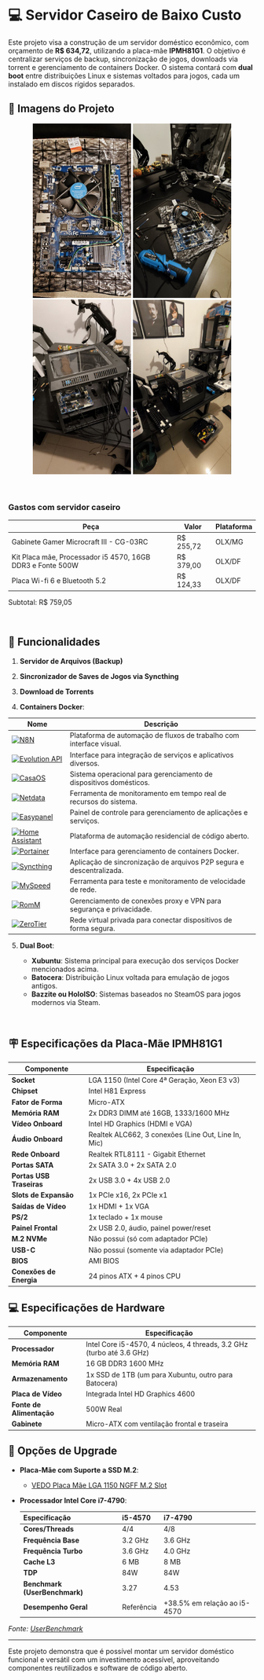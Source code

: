 # 💻 Servidor Caseiro de Baixo Custo

Este projeto visa a construção de um servidor doméstico econômico, com orçamento de **R\$ 634,72**, utilizando a placa-mãe **IPMH81G1**. O objetivo é centralizar serviços de backup, sincronização de jogos, downloads via torrent e gerenciamento de containers Docker. O sistema contará com **dual boot** entre distribuições Linux e sistemas voltados para jogos, cada um instalado em discos rígidos separados.

## 📸 Imagens do Projeto

<p align="center">
  <img src="img1.jpg" width="200" />
  <img src="img2.jpg" width="200" />
  <img src="img3.jpg" width="200" />
  <img src="img4.jpg" width="200" />
</p>  

<br/>

### Gastos com servidor caseiro

| Peça                                                        | Valor     | Plataforma |
|-------------------------------------------------------------|-----------|------------|
| Gabinete Gamer Microcraft III - CG-03RC                     | R$ 255,72 | OLX/MG     |
| Kit Placa mãe, Processador i5 4570, 16GB DDR3 e Fonte 500W  | R$ 379,00 | OLX/DF     |
| Placa Wi-fi 6 e Bluetooth 5.2  | R$ 124,33 | OLX/DF     |

Subtotal: R$ 759,05

<br/>

## 🧰 Funcionalidades

1. **Servidor de Arquivos (Backup)**

2. **Sincronizador de Saves de Jogos via Syncthing**

3. **Download de Torrents**

4. **Containers Docker**: 

| Nome                                                                                 | Descrição                                                           |
| ------------------------------------------------------------------------------------ | ------------------------------------------------------------------- |
| [![N8N](https://img.shields.io/badge/n8n-Workflow%20Automation-orange)](https://n8n.io/)               | Plataforma de automação de fluxos de trabalho com interface visual. |
| [![Evolution API](https://img.shields.io/badge/Evolution%20API-API%20de%20Integração-blue)](#)         | Interface para integração de serviços e aplicativos diversos.       |
| [![CasaOS](https://img.shields.io/badge/CasaOS-Gerenciamento%20Doméstico-brightgreen)](https://casaos.io/)       | Sistema operacional para gerenciamento de dispositivos domésticos.  |
| [![Netdata](https://img.shields.io/badge/Netdata-Monitoramento%20de%20Sistema-red)](https://www.netdata.cloud/) | Ferramenta de monitoramento em tempo real de recursos do sistema.   |
| [![Easypanel](https://img.shields.io/badge/Easypanel-Gerenciamento%20de%20Aplicações-yellow)](https://easypanel.io/) | Painel de controle para gerenciamento de aplicações e serviços.     |
| [![Home Assistant](https://img.shields.io/badge/Home%20Assistant-Automação%20Residencial-blueviolet)](https://www.home-assistant.io/) | Plataforma de automação residencial de código aberto.               |
| [![Portainer](https://img.shields.io/badge/Portainer-Gerenciamento%20de%20Containers-lightgrey)](https://www.portainer.io/) | Interface para gerenciamento de containers Docker.                  |
| [![Syncthing](https://img.shields.io/badge/Syncthing-Sync%20Files-orange)](https://syncthing.net/)     | Aplicação de sincronização de arquivos P2P segura e descentralizada.|
| [![MySpeed](https://img.shields.io/badge/MySpeed-Speed%20Testing-blue)](#)                         | Ferramenta para teste e monitoramento de velocidade de rede.        |
| [![RomM](https://img.shields.io/badge/RomM-Proxies%20e%20VPN-purple)](#)                           | Gerenciamento de conexões proxy e VPN para segurança e privacidade. |
| [![ZeroTier](https://img.shields.io/badge/ZeroTier-VPN%20e%20Rede-blue)](https://www.zerotier.com/)   | Rede virtual privada para conectar dispositivos de forma segura.    |



5. **Dual Boot**:

   * **Xubuntu**: Sistema principal para execução dos serviços Docker mencionados acima.
   * **Batocera**: Distribuição Linux voltada para emulação de jogos antigos.
   * **Bazzite ou HoloISO**: Sistemas baseados no SteamOS para jogos modernos via Steam.

<br>

## 🪧 Especificações da Placa-Mãe IPMH81G1

| Componente               | Especificação                                       |
| ------------------------ | --------------------------------------------------- |
| **Socket**               | LGA 1150 (Intel Core 4ª Geração, Xeon E3 v3)        |
| **Chipset**              | Intel H81 Express                                   |
| **Fator de Forma**       | Micro-ATX                                           |
| **Memória RAM**          | 2x DDR3 DIMM até 16GB, 1333/1600 MHz                |
| **Vídeo Onboard**        | Intel HD Graphics (HDMI e VGA)                      |
| **Áudio Onboard**        | Realtek ALC662, 3 conexões (Line Out, Line In, Mic) |
| **Rede Onboard**         | Realtek RTL8111 - Gigabit Ethernet                  |
| **Portas SATA**          | 2x SATA 3.0 + 2x SATA 2.0                           |
| **Portas USB Traseiras** | 2x USB 3.0 + 4x USB 2.0                             |
| **Slots de Expansão**    | 1x PCIe x16, 2x PCIe x1                             |
| **Saídas de Vídeo**      | 1x HDMI + 1x VGA                                    |
| **PS/2**                 | 1x teclado + 1x mouse                               |
| **Painel Frontal**       | 2x USB 2.0, áudio, painel power/reset               |
| **M.2 NVMe**             | Não possui (só com adaptador PCIe)                  |
| **USB-C**                | Não possui (somente via adaptador PCIe)             |
| **BIOS**                 | AMI BIOS                                            |
| **Conexões de Energia**  | 24 pinos ATX + 4 pinos CPU                          |

## 💻 Especificações de Hardware

| Componente               | Especificação                                                         |
| ------------------------ | --------------------------------------------------------------------- |
| **Processador**          | Intel Core i5-4570, 4 núcleos, 4 threads, 3.2 GHz (turbo até 3.6 GHz) |
| **Memória RAM**          | 16 GB DDR3 1600 MHz                                                    |
| **Armazenamento**        | 1x SSD de 1TB (um para Xubuntu, outro para Batocera)                  |
| **Placa de Vídeo**       | Integrada Intel HD Graphics 4600                                      |
| **Fonte de Alimentação** | 500W Real                                                             |
| **Gabinete**             | Micro-ATX com ventilação frontal e traseira                           |

## 🔧 Opções de Upgrade

* **Placa-Mãe com Suporte a SSD M.2**:

  * [VEDO Placa Mãe LGA 1150 NGFF M.2 Slot](https://www.amazon.com.br/gp/product/B0BVVY1MSC/ref=ox_sc_act_title_1?smid=A2ZM0XEGQ4KBL7&th=1)

* **Processador Intel Core i7-4790**:

  | Especificação                 | i5-4570    | i7-4790                      |
  | ----------------------------- | ---------- | ---------------------------- |
  | **Cores/Threads**             | 4/4        | 4/8                          |
  | **Frequência Base**           | 3.2 GHz    | 3.6 GHz                      |
  | **Frequência Turbo**          | 3.6 GHz    | 4.0 GHz                      |
  | **Cache L3**                  | 6 MB       | 8 MB                         |
  | **TDP**                       | 84W        | 84W                          |
  | **Benchmark (UserBenchmark)** | 3.27       | 4.53                         |
  | **Desempenho Geral**          | Referência | +38.5% em relação ao i5-4570 |

*Fonte: [UserBenchmark](https://cpu.userbenchmark.com/Compare/Intel-Core-i7-4790-vs-Intel-Core-i5-4570/2293vs2770)*

---

Este projeto demonstra que é possível montar um servidor doméstico funcional e versátil com um investimento acessível, aproveitando componentes reutilizados e software de código aberto.
